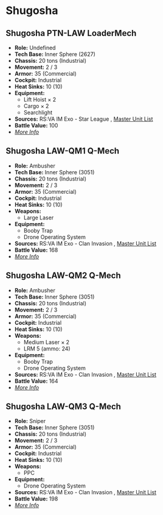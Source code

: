 # Shugosha 

## Shugosha PTN-LAW LoaderMech 

- **Role:** Undefined 
- **Tech Base:** Inner Sphere (2627) 
- **Chassis:** 20 tons (Industrial) 
- **Movement:** 2 / 3 
- **Armor:** 35 (Commercial) 
- **Cockpit:** Industrial 
- **Heat Sinks:** 10 (10) 
- **Equipment:** 
  - Lift Hoist × 2 
  - Cargo × 2 
  - Searchlight 
- **Sources:** RS:VA IM Exo - Star League , [Master Unit List](http://masterunitlist.info/Unit/Details/7157/shugosha-ptn-law-loadermech) 
- **Battle Value:** 100 
- [*More Info*](shugosha/shugosha_ptn-law_loadermech.md) 

## Shugosha LAW-QM1 Q-Mech 

- **Role:** Ambusher 
- **Tech Base:** Inner Sphere (3051) 
- **Chassis:** 20 tons (Industrial) 
- **Movement:** 2 / 3 
- **Armor:** 35 (Commercial) 
- **Cockpit:** Industrial 
- **Heat Sinks:** 10 (10) 
- **Weapons:** 
  - Large Laser 
- **Equipment:** 
  - Booby Trap 
  - Drone Operating System 
- **Sources:** RS:VA IM Exo - Clan Invasion , [Master Unit List](http://masterunitlist.info/Unit/Details/7154/shugosha-law-qm1-q-mech) 
- **Battle Value:** 168 
- [*More Info*](shugosha/shugosha_law-qm1_q-mech.md) 

## Shugosha LAW-QM2 Q-Mech 

- **Role:** Ambusher 
- **Tech Base:** Inner Sphere (3051) 
- **Chassis:** 20 tons (Industrial) 
- **Movement:** 2 / 3 
- **Armor:** 35 (Commercial) 
- **Cockpit:** Industrial 
- **Heat Sinks:** 10 (10) 
- **Weapons:** 
  - Medium Laser × 2 
  - LRM 5 (ammo: 24) 
- **Equipment:** 
  - Booby Trap 
  - Drone Operating System 
- **Sources:** RS:VA IM Exo - Clan Invasion , [Master Unit List](http://masterunitlist.info/Unit/Details/7155/shugosha-law-qm2-q-mech) 
- **Battle Value:** 164 
- [*More Info*](shugosha/shugosha_law-qm2_q-mech.md) 

## Shugosha LAW-QM3 Q-Mech 

- **Role:** Sniper 
- **Tech Base:** Inner Sphere (3051) 
- **Chassis:** 20 tons (Industrial) 
- **Movement:** 2 / 3 
- **Armor:** 35 (Commercial) 
- **Cockpit:** Industrial 
- **Heat Sinks:** 10 (10) 
- **Weapons:** 
  - PPC 
- **Equipment:** 
  - Drone Operating System 
- **Sources:** RS:VA IM Exo - Clan Invasion , [Master Unit List](http://masterunitlist.info/Unit/Details/7156/shugosha-law-qm3-q-mech) 
- **Battle Value:** 198 
- [*More Info*](shugosha/shugosha_law-qm3_q-mech.md) 

